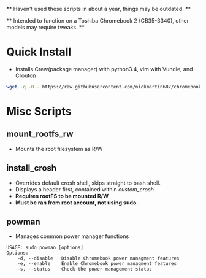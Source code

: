 ** Haven't used these scripts in about a year, things may be outdated. **

** Intended to function on a Toshiba Chromebook 2 (CB35-3340), other models may require tweaks. **

# Quick Install
* Installs Crew(package manager) with python3.4, vim with Vundle, and Crouton
```sh
wget -q -O - https://raw.githubusercontent.com/nickmartin607/chromebookSetup/master/install | bash
```



# Misc Scripts

## mount_rootfs_rw
* Mounts the root filesystem as R/W

## install_crosh
* Overrides default crosh shell, skips straight to bash shell.
* Displays a header first, contained within *custom_crosh*
* **Requires rootFS to be mounted R/W**
* **Must be ran from root account, not using sudo.**

## powman
* Manages common power manager functions
```
USAGE: sudo powman [options]
Options:
    -d, --disable   Disable Chromebook power managment features
    -e, --enable    Enable Chromebook power managment features
    -s, --status    Check the power management status
```
